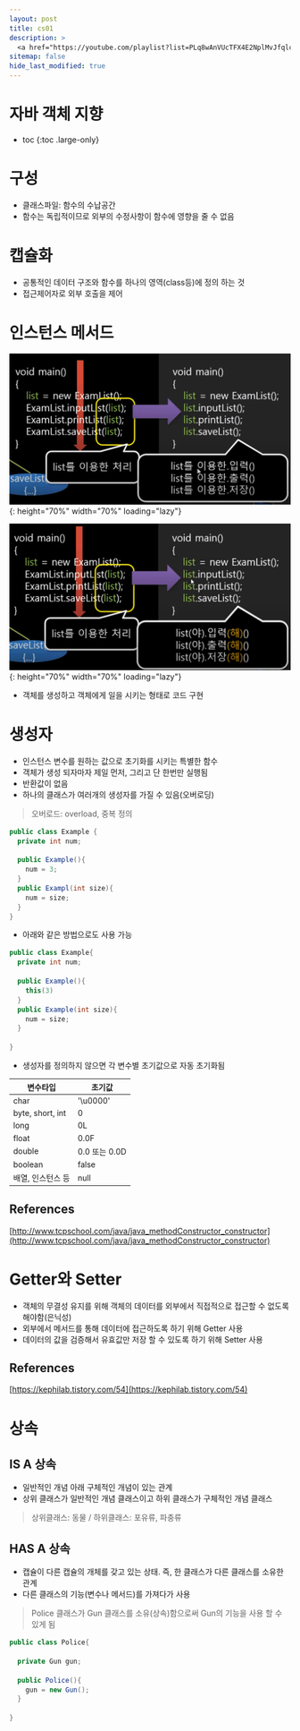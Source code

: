 ```yaml
---
layout: post
title: cs01
description: >
  <a href="https://youtube.com/playlist?list=PLq8wAnVUcTFX4E2NplMvJfqlcgAeF_BxK">뉴렉처: 자바 객체지향 프로그래밍</a><br>
sitemap: false
hide_last_modified: true
---
```

# 자바 객체 지향

* toc
{:toc .large-only}

# 구성
- 클래스파일: 함수의 수납공간
- 함수는 독립적이므로 외부의 수정사항이 함수에 영향을 줄 수 없음

# 캡슐화
- 공통적인 데이터 구조와 함수를 하나의 영역(class등)에 정의 하는 것
- 접근제어자로 외부 호출을 제어

# 인스턴스 메서드
![](/assets/img/java/instancemtd1.png){: height="70%" width="70%" loading="lazy"}

![](/assets/img/java/instancemtd2.png){: height="70%" width="70%" loading="lazy"}
- 객체를 생성하고 객체에게 일을 시키는 형태로 코드 구현

# 생성자
- 인스턴스 변수를 원하는 값으로 초기화를 시키는 특별한 함수
- 객체가 생성 되자마자 제일 먼저, 그리고 단 한번만 실행됨
- 반환값이 없음
- 하나의 클래스가 여러개의 생성자를 가질 수 있음(오버로딩)
> 오버로드: overload, 중복 정의

```java
public class Example {
  private int num;

  public Example(){
    num = 3;
  }
  public Exampl(int size){
    num = size;
  }
}
```
- 아래와 같은 방법으로도 사용 가능

```java
public class Example{
  private int num;

  public Example(){
    this(3)
  }
  public Example(int size){
    num = size;
  }

}
```
- 생성자를 정의하지 않으면 각 변수별 초기값으로 자동 초기화됨

| 변수타입 | 초기값 |
| --- | --- |
| char | '\u0000' |
| byte, short, int | 0 |
| long | 0L |
| float | 0.0F |
| double | 0.0 또는 0.0D |
| boolean | false |
| 배열, 인스턴스 등 | null |

## References
[http://www.tcpschool.com/java/java_methodConstructor_constructor](http://www.tcpschool.com/java/java_methodConstructor_constructor)

# Getter와 Setter
- 객체의 무결성 유지를 위해 객체의 데이터를 외부에서 직접적으로 접근할 수 없도록 해야함(은닉성)
- 외부에서 메서드를 통해 데이터에 접근하도록 하기 위해 Getter 사용
- 데이터의 값을 검증해서 유효값만 저장 할 수 있도록 하기 위해 Setter 사용

## References
[https://kephilab.tistory.com/54](https://kephilab.tistory.com/54)

# 상속

## IS A 상속
- 일반적인 개념 아래 구체적인 개념이 있는 관계
- 상위 클래스가 일반적인 개념 클래스이고 하위 클래스가 구체적인 개념 클래스
> 상위클래스: 동물 / 하위클래스: 포유류, 파충류

## HAS A 상속
- 캡슐이 다른 캡슐의 개체를 갖고 있는 상태. 즉, 한 클래스가 다른 클래스를 소유한 관계
- 다른 클래스의 기능(변수나 메서드)를 가져다가 사용
> Police 클래스가 Gun 클래스를 소유(상속)함으로써 Gun의 기능을 사용 할 수 있게 됨

```java
public class Police{

  private Gun gun;

  public Police(){
    gun = new Gun();
  }

}
```
